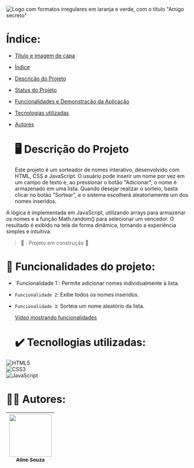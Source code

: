 ![Logo com formatos irregulares em laranja e verde, com o título "Amigo secreto"](https://github.com/user-attachments/assets/d2ebc8cf-fb39-43a9-b4c4-e854171d6c90)

# Índice:

* [Título e imagem de capa](#Título-e-Imagem-de-capa)
* [Índice](#índice)
* [Descrição do Projeto](#descrição-do-projeto)
* [Status do Projeto](#status-do-Projeto)
* [Funcionalidades e Demonstração da Aplicação](#funcionalidades-e-demonstração-da-aplicação)
* [Tecnologias utilizadas](#tecnologias-utilizadas)
* [Autores](#autores)

  # 🖥️ Descrição do Projeto

  Este projeto é um sorteador de nomes interativo, desenvolvido com HTML, CSS e JavaScript. O usuário pode inserir um nome por vez em um campo de texto e, ao pressionar o botão "Adicionar", o nome é armazenado em uma lista. Quando desejar realizar o sorteio, basta clicar no botão "Sortear", e o sistema escolherá aleatoriamente um dos nomes inseridos.

A lógica é implementada em JavaScript, utilizando arrays para armazenar os nomes e a função Math.random() para selecionar um vencedor. O resultado é exibido na tela de forma dinâmica, tornando a experiência simples e intuitiva.

> 🚧 : Projeto em construção 🚧

# 🔨 Funcionalidades do projeto:

- `Funcionalidade 1´: Permite adicionar nomes individualmente à lista.
- `Funcionalidade 2`: Exibe todos os nomes inseridos.
- `Funcionalidade 3`: Sorteia um nome aleatório da lista.

  [Vídeo mostrando funcionalidades](https://github.com/user-attachments/assets/1121b286-de3d-460e-892a-ea9392b110b8)

  # ✔️ Tecnollogias utilizadas:

![HTML5](https://img.shields.io/badge/HTML5-E34F26?style=for-the-badge&logo=html5&logoColor=white)  
![CSS3](https://img.shields.io/badge/CSS3-1572B6?style=for-the-badge&logo=css3&logoColor=white)  
![JavaScript](https://img.shields.io/badge/JavaScript-F7DF1E?style=for-the-badge&logo=javascript&logoColor=black)  

# 👷‍♀️ Autores: 

| [<img loading="lazy" src="https://avatars.githubusercontent.com/u/12345678?v=4" width=115><br><sub>Aline Souza</sub>](https://github.com/alinyysouz) |
| :---: |


